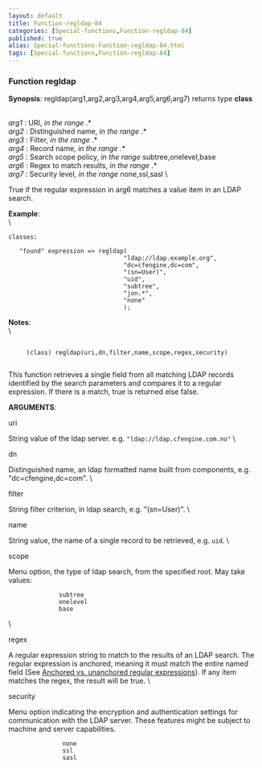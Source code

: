 ```yaml
---
layout: default
title: Function-regldap-84
categories: [Special-functions,Function-regldap-84]
published: true
alias: Special-functions-Function-regldap-84.html
tags: [Special-functions,Function-regldap-84]
---
```


### Function regldap

**Synopsis**: regldap(arg1,arg2,arg3,arg4,arg5,arg6,arg7) returns type
**class**

\
 *arg1* : URI, *in the range* .\* \
 *arg2* : Distinguished name, *in the range* .\* \
 *arg3* : Filter, *in the range* .\* \
 *arg4* : Record name, *in the range* .\* \
 *arg5* : Search scope policy, *in the range* subtree,onelevel,base \
 *arg6* : Regex to match results, *in the range* .\* \
 *arg7* : Security level, *in the range* none,ssl,sasl \

True if the regular expression in arg6 matches a value item in an LDAP
search.

**Example**:\
 \

~~~~ {.verbatim}
classes:

   "found" expression => regldap(
                                "ldap://ldap.example.org",
                                "dc=cfengine,dc=com",
                                "(sn=User)",
                                "uid",
                                "subtree",
                                "jon.*",
                                "none"
                                );
~~~~

**Notes**:\
 \

~~~~ {.example}
     
     (class) regldap(uri,dn,filter,name,scope,regex,security)
     
~~~~

This function retrieves a single field from all matching LDAP records
identified by the search parameters and compares it to a regular
expression. If there is a match, true is returned else false.

**ARGUMENTS**:

uri

String value of the ldap server. e.g. `"ldap://ldap.cfengine.com.no"` \

dn

Distinguished name, an ldap formatted name built from components, e.g.
"dc=cfengine,dc=com". \

filter

String filter criterion, in ldap search, e.g. "(sn=User)". \

name

String value, the name of a single record to be retrieved, e.g. `uid`. \

scope

Menu option, the type of ldap search, from the specified root. May take
values:

~~~~ {.smallexample}
              subtree
              onelevel
              base
~~~~

\

regex

A regular expression string to match to the results of an LDAP search.
The regular expression is anchored, meaning it must match the entire
named field (See [Anchored vs. unanchored regular
expressions](#Anchored-vs_002e-unanchored-regular-expressions)). If any
item matches the regex, the result will be true. \

security

Menu option indicating the encryption and authentication settings for
communication with the LDAP server. These features might be subject to
machine and server capabilities.

~~~~ {.smallexample}
               none
               ssl
               sasl
~~~~
